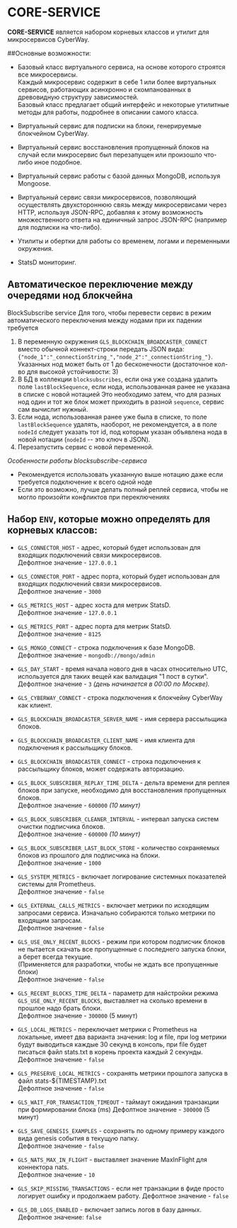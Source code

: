 # CORE-SERVICE

**CORE-SERVICE** является набором корневых классов и утилит для микросервисов CyberWay.

##Основные возможности:

-   Базовый класс виртуального сервиса, на основе которого строятся все микросервисы.  
    Каждый микросервис содержит в себе 1 или более виртуальных сервисов, работающих асинхронно и скомпанованных в древовидную структуру зависимостей.  
    Базовый класс предлагает общий интерфейс и некоторые утилитные методы для работы, подробнее в описании самого класса.

-   Виртуальный сервис для подписки на блоки, генерируемые блокчейном CyberWay.

-   Виртуальный сервис восстановления пропущенный блоков на случай если микросервис был перезапущен или произошло что-либо иное подобное.

-   Виртуальный сервис работы с базой данных MongoDB, используя Mongoose.

-   Виртуальный сервис связи микросервисов, позволяющий осуществлять двухстороннюю связь между микросервисами через HTTP, используя JSON-RPC, добавляя к этому возможность множественного ответа на единичный запрос JSON-RPC (например для подписки на что-либо).

-   Утилиты и обертки для работы со временем, логами и переменными окружения.

-   StatsD мониторинг.

## Автоматическое переключение между очередями нод блокчейна
BlockSubscribe service
Для того, чтобы перевести сервис в режим автоматического переключения между нодами при их падении требуется
1. В переменную окружения `GLS_BLOCKCHAIN_BROADCASTER_CONNECT` вместо обычной коннект-строки передать JSON вида:
`{"node_1":"_connectionString_","node_2":"_connectionString_"}`. Указанных нод может быть от 1 до бесконечности (достаточное кол-во для высокой устойчивости: 3)
1. В БД в коллекции `blocksubscribes`, если она уже создана удалить поле `lastBlockSequence`, если нода, использованная ранее не указана в списке с новой нотацией
Это необходимо затем, что для разных нод один и тот же блок может приходить в разной `sequence`, сервис сам вычислит нужный.
1. Если нода, использованная ранее уже была в списке, то поле `lastBlockSequence` удалять, наоборот, не рекомендуется, а в поле `nodeId`
следует указать  тот id, под которым указан объявлена нода в новой нотации (`nodeId` -- это ключ в JSON).
1. Перезапустить сервис с новой переменной.

*Особенности работы blocksubscribe-сервиса*
- Рекомендуется использовать указанную выше нотацию даже если требуется подключение к всего одной ноде
- Если это возможно, лучше делать полный реплей сервиса, чтобы не могло произойти конфликтов при переключениях 

## Набор `ENV`, которые можно определять для корневых классов:

-   `GLS_CONNECTOR_HOST` - адрес, который будет использован для входящих подключений связи микросервисов.  
    Дефолтное значение - `127.0.0.1`

-   `GLS_CONNECTOR_PORT` - адрес порта, который будет использован для входящих подключений связи микросервисов.  
    Дефолтное значение - `3000`

-   `GLS_METRICS_HOST` - адрес хоста для метрик StatsD.  
    Дефолтное значение - `127.0.0.1`

-   `GLS_METRICS_PORT` - адрес порта для метрик StatsD.  
    Дефолтное значение - `8125`

-   `GLS_MONGO_CONNECT` - строка подключения к базе MongoDB.  
    Дефолтное значение - `mongodb://mongo/admin`

-   `GLS_DAY_START` - время начала нового дня в часах относительно UTC, используется для таких вещей как валидация "1 пост в сутки".  
    Дефолтное значение - `3` _(день начинается в 00:00 по Москве)._

-   `GLS_CYBERWAY_CONNECT` - строка подключения к блокчейну CyberWay как клиент.

-   `GLS_BLOCKCHAIN_BROADCASTER_SERVER_NAME` - имя сервера рассыльщика блоков.

-   `GLS_BLOCKCHAIN_BROADCASTER_CLIENT_NAME` - имя клиента для подключения к рассыльщику блоков.

-   `GLS_BLOCKCHAIN_BROADCASTER_CONNECT` - строка подключения к рассыльщику блоков, может содержать авторизацию.

-   `GLS_BLOCK_SUBSCRIBER_REPLAY_TIME_DELTA` - дельта времени для реплея блоков при запуске, необходимо для восстановления пропущенных блоков.  
    Дефолтное значение - `600000` _(10 минут)_

-   `GLS_BLOCK_SUBSCRIBER_CLEANER_INTERVAL` - интервал запуска систем очистки подписчика блоков.  
    Дефолтное значение - `600000` _(10 минут)_

-   `GLS_BLOCK_SUBSCRIBER_LAST_BLOCK_STORE` - количество сохраняемых блоков из прошлого для подписчика на блоки.  
    Дефолтное значение - `1000`

-   `GLS_SYSTEM_METRICS` - включает логирование системных показателей системы для Prometheus.  
    Дефолтное значение - `false`

-   `GLS_EXTERNAL_CALLS_METRICS` - включает метрики по исходящим запросами сервиса. Изначально собираются только метрики по входящим запросам.  
    Дефолтное значение - `false`

-   `GLS_USE_ONLY_RECENT_BLOCKS` - режим при котором подписчик блоков не пытается скачать все пропущенные с последнего запуска блоки, а берет всегда текущие.  
    (Применяется для разработки, чтобы не ждать все пропущенные блоки)  
    Дефолтное значение - `false`

-   `GLS_RECENT_BLOCKS_TIME_DELTA` - параметр для найстройки режима `GLS_USE_ONLY_RECENT_BLOCKS`, выставляет на сколько времени в прошлое надо брать блоки.  
    Дефолтное значение - `300000` (5 минут)

-   `GLS_LOCAL_METRICS` - переключает метрики с Prometheus на локальные, имеет два варианта значения: log и file, при log метрики будут выводиться каждые 30 секунд в консоль, при file будет писаться файл stats.txt в корень проекта каждый 2 секунды.  
    Дефолтное значение - `false`

-   `GLS_PRESERVE_LOCAL_METRICS` - сохранять метрики прошлога запуска в файл stats-\${TIMESTAMP}.txt  
    Дефолтное значение - `false`

-   `GLS_WAIT_FOR_TRANSACTION_TIMEOUT` - таймаут ожидания транзакции при формировании блока (ms)
    Дефолтное значение - `300000` (5 минут)

-   `GLS_SAVE_GENESIS_EXAMPLES` - сохранять по одному примеру каждого вида genesis события в текущую папку.  
    Дефолтное значение - `false`

-   `GLS_NATS_MAX_IN_FLIGHT` - выставляет значение MaxInFlight для коннектора nats.  
    Дефолтное значение - `10`

-   `GLS_SKIP_MISSING_TRANSACTIONS` - если нет транзакции в фиде просто логирует ошибку и продолжаем работу.
    Дефолтное значение - `false`

-   `GLS_DB_LOGS_ENABLED` - включает запись логов в базу данных. Дефолтное значение: `false`
